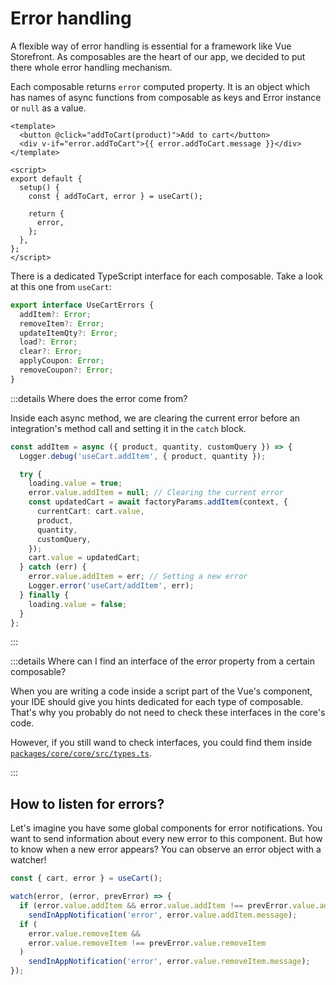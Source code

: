 # Error handling

A flexible way of error handling is essential for a framework like Vue Storefront. As composables are the heart of our app, we decided to put there whole error handling mechanism.

Each composable returns `error` computed property. It is an object which has names of async functions from composable as keys and Error instance or `null` as a value.

```vue
<template>
  <button @click="addToCart(product)">Add to cart</button>
  <div v-if="error.addToCart">{{ error.addToCart.message }}</div>
</template>

<script>
export default {
  setup() {
    const { addToCart, error } = useCart();

    return {
      error,
    };
  },
};
</script>
```

There is a dedicated TypeScript interface for each composable. Take a look at this one from `useCart`:

```ts
export interface UseCartErrors {
  addItem?: Error;
  removeItem?: Error;
  updateItemQty?: Error;
  load?: Error;
  clear?: Error;
  applyCoupon: Error;
  removeCoupon?: Error;
}
```

:::details Where does the error come from?

Inside each async method, we are clearing the current error before an integration's method call and setting it in the `catch` block.

```ts
const addItem = async ({ product, quantity, customQuery }) => {
  Logger.debug('useCart.addItem', { product, quantity });

  try {
    loading.value = true;
    error.value.addItem = null; // Clearing the current error
    const updatedCart = await factoryParams.addItem(context, {
      currentCart: cart.value,
      product,
      quantity,
      customQuery,
    });
    cart.value = updatedCart;
  } catch (err) {
    error.value.addItem = err; // Setting a new error
    Logger.error('useCart/addItem', err);
  } finally {
    loading.value = false;
  }
};
```

:::

:::details Where can I find an interface of the error property from a certain composable?

When you are writing a code inside a script part of the Vue's component, your IDE should give you hints dedicated for each type of composable. That's why you probably do not need to check these interfaces in the core's code.

However, if you still wand to check interfaces, you could find them inside [`packages/core/core/src/types.ts`](https://github.com/vuestorefront/vue-storefront/blob/next/packages/core/core/src/types.ts).

[//]: # 'TODO: This should be added to API reference'

:::

## How to listen for errors?

Let's imagine you have some global components for error notifications. You want to send information about every new error to this component. But how to know when a new error appears? You can observe an error object with a watcher!

```ts
const { cart, error } = useCart();

watch(error, (error, prevError) => {
  if (error.value.addItem && error.value.addItem !== prevError.value.addItem)
    sendInAppNotification('error', error.value.addItem.message);
  if (
    error.value.removeItem &&
    error.value.removeItem !== prevError.value.removeItem
  )
    sendInAppNotification('error', error.value.removeItem.message);
});
```
